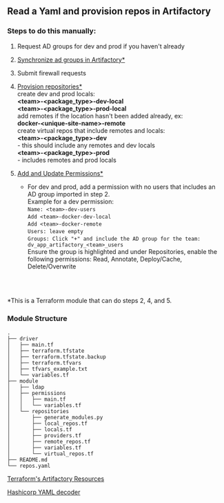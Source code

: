 ## Read a Yaml and provision repos in Artifactory

### Steps to do this manually:

1. Request AD groups for dev and prod if you haven't already
2. <u>Synchronize ad groups in Artifactory*</u>
3. Submit firewall requests
4. <u>Provision repositories*</u><br>
    create dev and prod locals:<br>
        **\<team>-\<package_type>-dev-local**<br>
        **\<team>-\<package_type>-prod-local**<br>
    add remotes if the location hasn't been added already, ex:<br>
        **docker-\<unique-site-name>-remote**<br>
    create virtual repos that include remotes and locals:<br>
        **\<team>-\<package_type>-dev**<br>
        - this should include any remotes and dev locals<br>
        **\<team>-\<package_type>-prod**<br>
        - includes remotes and prod locals<br>

5. <u>Add and Update Permissions*</u><br>
    - For dev and prod, add a permission with no users that includes an AD group imported in step 2.<br>
      Example for a dev permission:<br>
      `Name: <team>-dev-users`<br>
      `Add <team>-docker-dev-local`<br>
      `Add <team>-docker-remote`<br>
      `Users: leave empty`<br>
      `Groups: Click "+" and include the AD group for the team: dv_app_artifactory_<team>_users`<br>
      Ensure the group is highlighted and under Repositories, enable the following permissions: Read, Annotate, Deploy/Cache, Delete/Overwrite
<br>
<br>
      

*This is a Terraform module that can do steps 2, 4, and 5. 

### Module Structure
```
.
├── driver
│   ├── main.tf
│   ├── terraform.tfstate
│   ├── terraform.tfstate.backup
│   ├── terraform.tfvars
│   ├── tfvars_example.txt
│   └── variables.tf
├── module
│   ├── ldap
│   ├── permissions
│   │   ├── main.tf
│   │   └── variables.tf
│   └── repositories
│       ├── generate_modules.py
│       ├── local_repos.tf
│       ├── locals.tf
│       ├── providers.tf
│       ├── remote_repos.tf
│       ├── variables.tf
│       └── virtual_repos.tf
├── README.md
└── repos.yaml
```

[Terraform's Artifactory Resources](https://registry.terraform.io/providers/jfrog/artifactory/latest/docs)

[Hashicorp YAML decoder](https://developer.hashicorp.com/terraform/language/functions/yamldecode)


